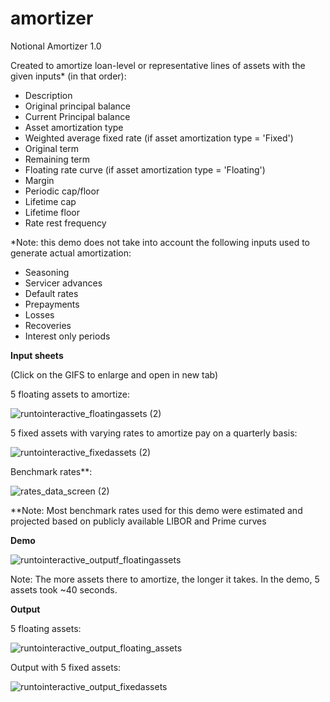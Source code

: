 # amortizer
Notional Amortizer 1.0


Created to amortize loan-level or representative lines of assets with the given inputs* (in that order):
- Description
- Original principal balance
- Current Principal balance
- Asset amortization type
- Weighted average fixed rate (if asset amortization type = 'Fixed')
- Original term
- Remaining term
- Floating rate curve (if asset amortization type = 'Floating')
- Margin
- Periodic cap/floor
- Lifetime cap
- Lifetime floor
- Rate rest frequency


*Note: this demo does not take into account the following inputs used to generate actual amortization:



- Seasoning
- Servicer advances
- Default rates
- Prepayments
- Losses
- Recoveries
- Interest only periods




**Input sheets**

(Click on the GIFS to enlarge and open in new tab)

5 floating assets to amortize:

![runtointeractive_floatingassets (2)](https://github.com/jtwag-041/amortizer/assets/48776287/2c38f2f6-91f6-4d2f-b9fc-b2363c54950d)





5 fixed assets with varying rates to amortize pay on a quarterly basis:

![runtointeractive_fixedassets (2)](https://github.com/jtwag-041/amortizer/assets/48776287/d70a8ce2-dd85-4476-88c1-eeacaf477626)




Benchmark rates**: 

![rates_data_screen (2)](https://github.com/jtwag-041/amortizer/assets/48776287/83483ac3-28fa-4845-be66-22b03b43379e)

**Note: Most benchmark rates used for this demo were estimated and projected based on publicly available LIBOR and Prime curves




**Demo**

![runtointeractive_outputf_floatingassets](https://github.com/jtwag-041/amortizer/assets/48776287/458dc9d7-5a14-489b-a6a7-f51a1ead7d7c)


Note: The more assets there to amortize, the longer it takes. In the demo, 5 assets took ~40 seconds.




**Output**

5 floating assets:

![runtointeractive_output_floating_assets](https://github.com/jtwag-041/amortizer/assets/48776287/6df43b88-6d7a-4151-abfe-5424b10c331c)



Output with 5 fixed assets:

![runtointeractive_output_fixedassets](https://github.com/jtwag-041/amortizer/assets/48776287/249dc11a-eb93-40f7-9fcd-338ce6ba009a)






